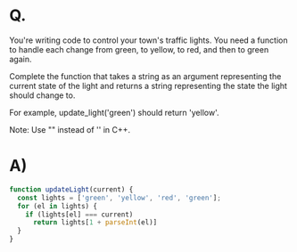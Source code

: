 # Q.
You're writing code to control your town's traffic lights. You need a function to handle each change from green, to yellow, to red, and then to green again.

Complete the function that takes a string as an argument representing the current state of the light and returns a string representing the state the light should change to.

For example, update_light('green') should return 'yellow'.

Note: Use "" instead of '' in C++.

# A)
```js
function updateLight(current) {
  const lights = ['green', 'yellow', 'red', 'green'];
  for (el in lights) {
    if (lights[el] === current)
      return lights[1 + parseInt(el)]
  }
}
